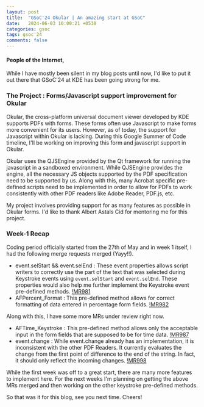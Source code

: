 ```yaml
---
layout: post 
title:  "GSoC'24 Okular | An amazing start at GSoC"
date:   2024-06-03 10:00:21 +0530
categories: gsoc
tags: gsoc'24
comments: false
---
```

#### People of the Internet,

While I have mostly been silent in my blog posts until now, I'd like to put it out there that GSoC'24 at KDE has been going strong for me.

### The Project : Forms/Javascript support improvement for Okular
Okular, the cross-platform universal document viewer developed by KDE
supports PDFs with forms.
These forms often use Javascript to make forms more convenient for its users.
However, as of today, the support for Javascript within Okular is lacking.
During this Google Summer of Code timeline, I'll be working on improving this form and javascript support in Okular.
 
Okular uses the QJSEngine provided by the Qt framework for running the javascript in a sandboxed environment. While QJSEngine provides the engine, all the necessary JS objects supported by the PDF specification need to be supported by us.
Along with this, many Acrobat specific pre-defined scripts need to be implemented in order to allow for PDFs to work consistently with other PDF readers like Adobe Reader, PDF.js, etc.

My project involves providing support for as many features as possible in Okular forms. I'd like to thank Albert Astals Cid for mentoring me for this project.

### Week-1 Recap
Coding period officially started from the 27th of May and in week 1 itself, I had the following merge requests merged (Yayy!!). 
- event.selStart && event.selEnd : These event properties allows script writers to correctly use the part of the text that was selected during Keystroke events using `event.selStart` and `event.selEnd`. These properties would also help me further implement the Keystroke event pre-defined methods. [!MR981](https://invent.kde.org/graphics/okular/-/merge_requests/981)
- AFPercent_Format : This pre-defined method allows for correct formatting of data entered in percentage form fields. [!MR982](https://invent.kde.org/graphics/okular/-/merge_requests/982)

Along with this, I have some more MRs under review right now.
- AFTime_Keystroke : This pre-defined method allows only the acceptable input in the form fields that are supposed to be for time data. [!MR987](https://invent.kde.org/graphics/okular/-/merge_requests/987)
- event.change : While event.change already has an implementation, it is inconsistent with the other PDF Readers. It currently evaluates the change from the first point of difference to the end of the string. In fact, it should only reflect the incoming changes. [!MR998](https://invent.kde.org/graphics/okular/-/merge_requests/998)


While the first week was off to a great start, there are many more features to implement here. For the next weeks I'm planning on getting the above MRs merged and then working on the other keystroke pre-defined methods.

So that was it for this blog, see you next time. Cheers!

